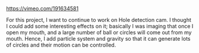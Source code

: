 https://vimeo.com/191634581


For this project, I want to continue to work on Hole detection cam. I thought I could add some interesting effects on it; basically I was imaging that once I open my mouth, and a large number of ball or circles will come out from my mouth. Hence, I add particle system and gravity so that it can generate lots of circles and their motion can be controlled. 
